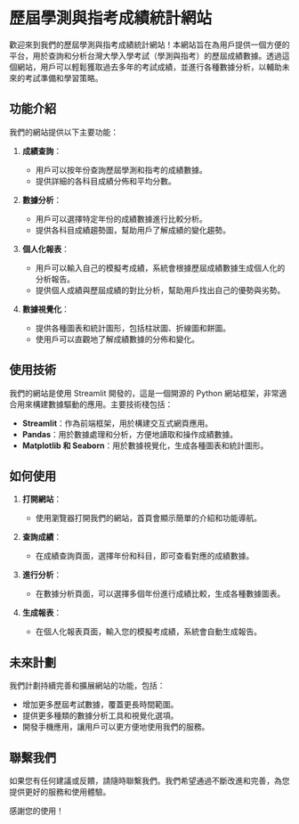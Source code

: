# 歷屆學測與指考成績統計網站

歡迎來到我們的歷屆學測與指考成績統計網站！本網站旨在為用戶提供一個方便的平台，用於查詢和分析台灣大學入學考試（學測與指考）的歷屆成績數據。透過這個網站，用戶可以輕鬆獲取過去多年的考試成績，並進行各種數據分析，以輔助未來的考試準備和學習策略。

## 功能介紹

我們的網站提供以下主要功能：

1. **成績查詢**：
   - 用戶可以按年份查詢歷屆學測和指考的成績數據。
   - 提供詳細的各科目成績分佈和平均分數。

2. **數據分析**：
   - 用戶可以選擇特定年份的成績數據進行比較分析。
   - 提供各科目成績趨勢圖，幫助用戶了解成績的變化趨勢。

3. **個人化報表**：
   - 用戶可以輸入自己的模擬考成績，系統會根據歷屆成績數據生成個人化的分析報告。
   - 提供個人成績與歷屆成績的對比分析，幫助用戶找出自己的優勢與劣勢。

4. **數據視覺化**：
   - 提供各種圖表和統計圖形，包括柱狀圖、折線圖和餅圖。
   - 使用戶可以直觀地了解成績數據的分佈和變化。

## 使用技術

我們的網站是使用 Streamlit 開發的，這是一個開源的 Python 網站框架，非常適合用來構建數據驅動的應用。主要技術棧包括：

- **Streamlit**：作為前端框架，用於構建交互式網頁應用。
- **Pandas**：用於數據處理和分析，方便地讀取和操作成績數據。
- **Matplotlib 和 Seaborn**：用於數據視覺化，生成各種圖表和統計圖形。

## 如何使用

1. **打開網站**：
   - 使用瀏覽器打開我們的網站，首頁會顯示簡單的介紹和功能導航。

2. **查詢成績**：
   - 在成績查詢頁面，選擇年份和科目，即可查看對應的成績數據。

3. **進行分析**：
   - 在數據分析頁面，可以選擇多個年份進行成績比較，生成各種數據圖表。

4. **生成報表**：
   - 在個人化報表頁面，輸入您的模擬考成績，系統會自動生成報告。

## 未來計劃

我們計劃持續完善和擴展網站的功能，包括：

- 增加更多歷屆考試數據，覆蓋更長時間範圍。
- 提供更多種類的數據分析工具和視覺化選項。
- 開發手機應用，讓用戶可以更方便地使用我們的服務。

## 聯繫我們

如果您有任何建議或反饋，請隨時聯繫我們。我們希望通過不斷改進和完善，為您提供更好的服務和使用體驗。

感謝您的使用！
